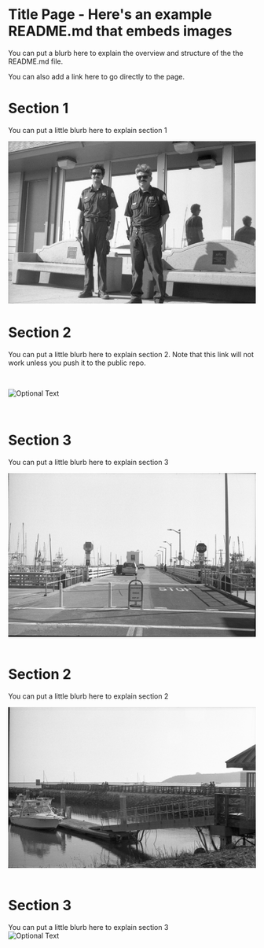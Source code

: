 # Title Page - Here's an example README.md that embeds images

You can put a blurb here to explain the overview and structure of the the README.md file.

You can also add a link here to go directly to the page.

# Section 1

You can put a little blurb here to explain section 1
<br>

![Optional Text](img025.jpeg)

# Section 2

You can put a little blurb here to explain section 2.
Note that this link will not work unless you push it to the public repo.

<br>

![Optional Text](img050.jpeg)

<br>

# Section 3
You can put a little blurb here to explain section 3

![Optional Text](img052.jpeg)
<br>
<br>

# Section 2

You can put a little blurb here to explain section 2

![Optional Text](img053.jpeg)
<br>
<br>

# Section 3

You can put a little blurb here to explain section 3
<br>
![Optional Text](IMG_1661.JPG)
